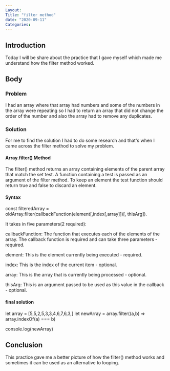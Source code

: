 ```yaml
---
Layout: 
Title: "filter method"
date: "2020-09-11"
Categories:
---
```


## Introduction 

Today I will be share about the practice that I gave myself which made me understand how the filter method worked.

## Body 

### Problem 

I had an array where that array had numbers and some of the numbers in the array were repeating so I had to return an array that did not change the order of the number and also the array had to remove any duplicates.

### Solution 

For me to find the solution I had to do some research and that's when I came across the filter method to solve my problem.

#### Array.filter() Method 

The filter() method returns an array containing elements of the parent array that match the set test. A function containing a test is passed as an argument of the filter method. To keep an element the test function should return true and false to discard an element.

#### Syntax

const filteredArray = oldArray.filter(callbackFunction(element[,index[,array]])[, thisArg]).

It takes in five parameters(2 required):

callbackFunction: The function that executes each of the elements of the array. The callback function is required and can take three parameters - required.

element: This is the element currently being executed - required.

index: This is the index of the current item - optional.

array: This is the array that is currently being processed - optional.

thisArg: This is an argument passed to be used as this value in the callback - optional.

#### final solution 

let array = [5,5,2,5,3,3,4,6,7,6,3,]
let newArray = array.filter((a,b) =>  array.indexOf(a) === b)

console.log(newArray)

## Conclusion 

This practice gave me a better picture of how the filter() method works and sometimes it can be used as an alternative to looping.
